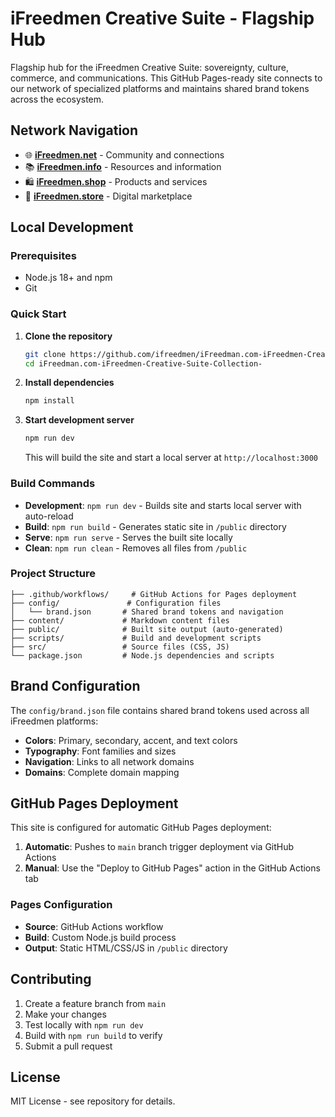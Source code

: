 # iFreedmen Creative Suite - Flagship Hub

Flagship hub for the iFreedmen Creative Suite: sovereignty, culture, commerce, and communications. This GitHub Pages-ready site connects to our network of specialized platforms and maintains shared brand tokens across the ecosystem.

## Network Navigation

- 🌐 **[iFreedmen.net](https://ifreedmen.net)** - Community and connections
- 📚 **[iFreedmen.info](https://ifreedmen.info)** - Resources and information
- 🛍️ **[iFreedmen.shop](https://ifreedmen.shop)** - Products and services
- 🏪 **[iFreedmen.store](https://ifreedmen.store)** - Digital marketplace

## Local Development

### Prerequisites

- Node.js 18+ and npm
- Git

### Quick Start

1. **Clone the repository**
   ```bash
   git clone https://github.com/ifreedmen/iFreedman.com-iFreedmen-Creative-Suite-Collection-.git
   cd iFreedman.com-iFreedmen-Creative-Suite-Collection-
   ```

2. **Install dependencies**
   ```bash
   npm install
   ```

3. **Start development server**
   ```bash
   npm run dev
   ```
   This will build the site and start a local server at `http://localhost:3000`

### Build Commands

- **Development**: `npm run dev` - Builds site and starts local server with auto-reload
- **Build**: `npm run build` - Generates static site in `/public` directory
- **Serve**: `npm run serve` - Serves the built site locally
- **Clean**: `npm run clean` - Removes all files from `/public`

### Project Structure

```
├── .github/workflows/     # GitHub Actions for Pages deployment
├── config/               # Configuration files
│   └── brand.json       # Shared brand tokens and navigation
├── content/             # Markdown content files
├── public/              # Built site output (auto-generated)
├── scripts/             # Build and development scripts
├── src/                 # Source files (CSS, JS)
└── package.json         # Node.js dependencies and scripts
```

## Brand Configuration

The `config/brand.json` file contains shared brand tokens used across all iFreedmen platforms:

- **Colors**: Primary, secondary, accent, and text colors
- **Typography**: Font families and sizes
- **Navigation**: Links to all network domains
- **Domains**: Complete domain mapping

## GitHub Pages Deployment

This site is configured for automatic GitHub Pages deployment:

1. **Automatic**: Pushes to `main` branch trigger deployment via GitHub Actions
2. **Manual**: Use the "Deploy to GitHub Pages" action in the GitHub Actions tab

### Pages Configuration

- **Source**: GitHub Actions workflow
- **Build**: Custom Node.js build process
- **Output**: Static HTML/CSS/JS in `/public` directory

## Contributing

1. Create a feature branch from `main`
2. Make your changes
3. Test locally with `npm run dev`
4. Build with `npm run build` to verify
5. Submit a pull request

## License

MIT License - see repository for details.
